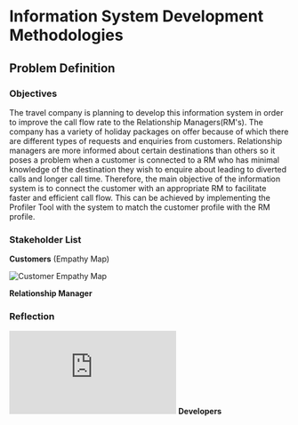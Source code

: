 # Information System Development Methodologies

## Problem Definition

### Objectives
The travel company is planning to develop this information system in order to improve the call flow rate to the Relationship Managers(RM's). The company has a variety of holiday packages on offer because of which there are different types of requests and enquiries from customers. Relationship managers are more informed about certain destinations than others so it poses a problem when a customer is connected to a RM who has minimal knowledge of the destination they wish to enquire about leading to diverted calls and longer call time. Therefore, the main objective of the information system is to connect the customer with an appropriate RM to facilitate faster and efficient call flow. This can be achieved by implementing the Profiler Tool with the system to match the customer profile with the RM profile.

### Stakeholder List

**Customers** (Empathy Map)

![Customer Empathy Map](https://github.com/shresthaprince/InfoSystems/blob/master/Diagrams/CustomerEmpathyMap.jpg)

**Relationship Manager**




### Reflection
![Relection](https://github.com/shresthaprince/InfoSystems/blob/develop/Reflection.md)
**Developers**
